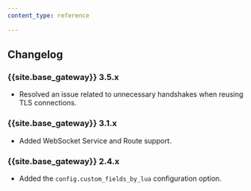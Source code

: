 ```yaml
---
content_type: reference

---
```


## Changelog

### {{site.base_gateway}} 3.5.x

* Resolved an issue related to unnecessary handshakes when reusing TLS connections. 

### {{site.base_gateway}} 3.1.x

* Added WebSocket Service and Route support.

### {{site.base_gateway}} 2.4.x

* Added the `config.custom_fields_by_lua` configuration option.
